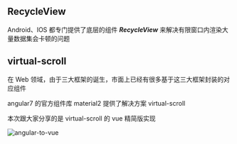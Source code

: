 ## RecycleView

Android、IOS 都专门提供了底层的组件 **_RecycleView_** 来解决有限窗口内渲染大量数据集会卡顿的问题

## virtual-scroll

在 Web 领域，由于三大框架的诞生，市面上已经有很多基于这三大框架封装的对应组件

angular7 的官方组件库 material2 提供了解决方案 virtual-scroll

本次跟大家分享的是 virtual-scroll 的 vue 精简版实现

![angular-to-vue](http://static.djtest.cn/sy/project/virtual-scroll/angular-to-vue.png)
